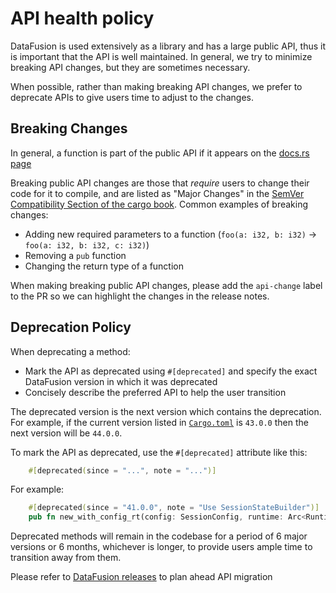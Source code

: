 <!---
  Licensed to the Apache Software Foundation (ASF) under one
  or more contributor license agreements.  See the NOTICE file
  distributed with this work for additional information
  regarding copyright ownership.  The ASF licenses this file
  to you under the Apache License, Version 2.0 (the
  "License"); you may not use this file except in compliance
  with the License.  You may obtain a copy of the License at

    http://www.apache.org/licenses/LICENSE-2.0

  Unless required by applicable law or agreed to in writing,
  software distributed under the License is distributed on an
  "AS IS" BASIS, WITHOUT WARRANTIES OR CONDITIONS OF ANY
  KIND, either express or implied.  See the License for the
  specific language governing permissions and limitations
  under the License.
-->

# API health policy

DataFusion is used extensively as a library and has a large public API, thus it
is important that the API is well maintained. In general, we try to minimize
breaking API changes, but they are sometimes necessary.

When possible, rather than making breaking API changes, we prefer to deprecate
APIs to give users time to adjust to the changes.

## Breaking Changes

In general, a function is part of the public API if it appears on the [docs.rs page]

Breaking public API changes are those that _require_ users to change their code
for it to compile, and are listed as "Major Changes" in the [SemVer
Compatibility Section of the cargo book]. Common examples of breaking changes:

- Adding new required parameters to a function (`foo(a: i32, b: i32)` -> `foo(a: i32, b: i32, c: i32)`)
- Removing a `pub` function
- Changing the return type of a function

When making breaking public API changes, please add the `api-change` label to
the PR so we can highlight the changes in the release notes.

[docs.rs page]: https://docs.rs/datafusion/latest/datafusion/index.html
[semver compatibility section of the cargo book]: https://doc.rust-lang.org/cargo/reference/semver.html#change-categories

## Deprecation Policy

When deprecating a method:

- Mark the API as deprecated using `#[deprecated]` and specify the exact DataFusion version in which it was deprecated
- Concisely describe the preferred API to help the user transition

The deprecated version is the next version which contains the deprecation. For
example, if the current version listed in [`Cargo.toml`] is `43.0.0` then the next
version will be `44.0.0`.

[`cargo.toml`]: https://github.com/apache/datafusion/blob/main/Cargo.toml

To mark the API as deprecated, use the `#[deprecated]` attribute like this:

```rust
    #[deprecated(since = "...", note = "...")]
```

For example:

```rust
    #[deprecated(since = "41.0.0", note = "Use SessionStateBuilder")]
    pub fn new_with_config_rt(config: SessionConfig, runtime: Arc<RuntimeEnv>) -> Self
```

Deprecated methods will remain in the codebase for a period of 6 major versions or 6 months, whichever is longer, to provide users ample time to transition away from them.

Please refer to [DataFusion releases](https://crates.io/crates/datafusion/versions) to plan ahead API migration
